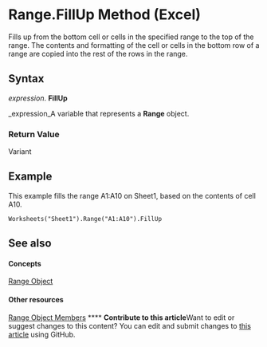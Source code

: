 
# Range.FillUp Method (Excel)

Fills up from the bottom cell or cells in the specified range to the top of the range. The contents and formatting of the cell or cells in the bottom row of a range are copied into the rest of the rows in the range.


## Syntax

 _expression_. **FillUp**

 _expression_A variable that represents a  **Range** object.


### Return Value

Variant


## Example

This example fills the range A1:A10 on Sheet1, based on the contents of cell A10.


```
Worksheets("Sheet1").Range("A1:A10").FillUp
```


## See also


#### Concepts


 [Range Object](b8207778-0dcc-4570-1234-f130532cc8cd.md)
#### Other resources


 [Range Object Members](4336bf81-1e63-7e44-1792-baf366a027a7.md)
****   **Contribute to this article**Want to edit or suggest changes to this content? You can edit and submit changes to  [this article](https://github.com/jhershey00/VBA_Excel_Test/OpenXMLCon/articles/52498f52-95f9-5993-7c44-76cd8b696074.md) using GitHub.

